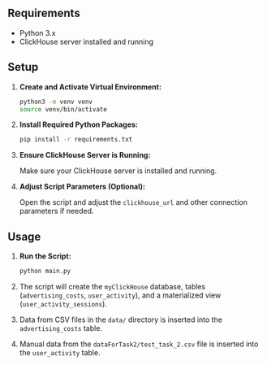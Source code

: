 ## Requirements

- Python 3.x
- ClickHouse server installed and running

## Setup

1. **Create and Activate Virtual Environment:**

    ```bash
    python3 -m venv venv
    source venv/bin/activate
    ```

2. **Install Required Python Packages:**

    ```bash
    pip install -r requirements.txt
    ```

3. **Ensure ClickHouse Server is Running:**

    Make sure your ClickHouse server is installed and running.

4. **Adjust Script Parameters (Optional):**

    Open the script and adjust the `clickhouse_url` and other connection parameters if needed.

## Usage

1. **Run the Script:**

    ```bash
    python main.py
    ```

2. The script will create the `myClickHouse` database, tables (`advertising_costs`, `user_activity`), and a materialized view (`user_activity_sessions`).

3. Data from CSV files in the `data/` directory is inserted into the `advertising_costs` table.

4. Manual data from the `dataForTask2/test_task_2.csv` file is inserted into the `user_activity` table.
